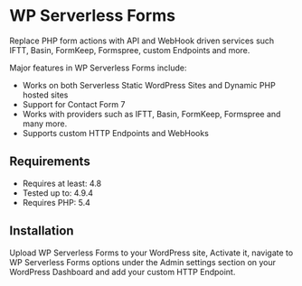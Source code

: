 # WP Serverless Forms

Replace PHP form actions with API and WebHook driven services such IFTT, Basin, FormKeep, Formspree, custom Endpoints and more.

Major features in WP Serverless Forms include:

* Works on both Serverless Static WordPress Sites and Dynamic PHP hosted sites
* Support for Contact Form 7
* Works with providers such as IFTT, Basin, FormKeep, Formspree and many more.
* Supports custom HTTP Endpoints and WebHooks

## Requirements

- Requires at least: 4.8
- Tested up to: 4.9.4
- Requires PHP: 5.4

## Installation

Upload WP Serverless Forms to your WordPress site, Activate it, navigate to WP Serverless Forms options under the Admin settings section on your WordPress Dashboard and add your custom HTTP Endpoint.
